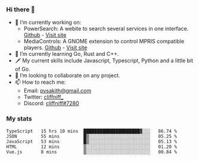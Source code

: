 ### Hi there 👋

- 🔭 I’m currently working on:
    - PowerSearch: A webite to search several services in one interface. [Github](https://github.com/cliffniff/power-search) - [Visit site](https://powersearch.vercel.app/)
    - MediaControls: A GNOME extension to control MPRIS compatible players. [Github](https://github.com/cliffniff/MediaControls) - [Visit site](https://extensions.gnome.org/extension/4470/media-controls/)
- 🌱 I’m currently learning Go, Rust and C++.
- 🗡️ My current skills include Javascript, Typescript, Python and a little bit of Go.
- 👯 I’m looking to collaborate on any project.
- 📫 How to reach me: 
    - Email: <pvsakith@gmail.com>
    - Twitter: [cliffniff_](https://twitter.com/cliffniff_)
    - Discord: [cliffniff#7280](https://discordapp.com/users/828133369950240771)

### My stats

<!--START_SECTION:waka-->
```text
TypeScript   15 hrs 10 mins  █████████████████████▓░░░   86.74 % 
JSON         55 mins         █▒░░░░░░░░░░░░░░░░░░░░░░░   05.25 % 
JavaScript   53 mins         █▒░░░░░░░░░░░░░░░░░░░░░░░   05.13 % 
HTML         12 mins         ▒░░░░░░░░░░░░░░░░░░░░░░░░   01.20 % 
Vue.js       8 mins          ▒░░░░░░░░░░░░░░░░░░░░░░░░   00.84 % 
```
<!--END_SECTION:waka-->
